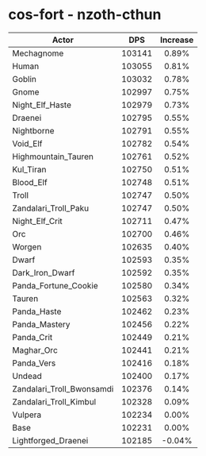 # cos-fort - nzoth-cthun
| Actor | DPS | Increase |
|---|:---:|:---:|
|Mechagnome|103141|0.89%|
|Human|103055|0.81%|
|Goblin|103032|0.78%|
|Gnome|102997|0.75%|
|Night_Elf_Haste|102979|0.73%|
|Draenei|102795|0.55%|
|Nightborne|102791|0.55%|
|Void_Elf|102782|0.54%|
|Highmountain_Tauren|102761|0.52%|
|Kul_Tiran|102750|0.51%|
|Blood_Elf|102748|0.51%|
|Troll|102747|0.50%|
|Zandalari_Troll_Paku|102747|0.50%|
|Night_Elf_Crit|102711|0.47%|
|Orc|102700|0.46%|
|Worgen|102635|0.40%|
|Dwarf|102593|0.35%|
|Dark_Iron_Dwarf|102592|0.35%|
|Panda_Fortune_Cookie|102580|0.34%|
|Tauren|102563|0.32%|
|Panda_Haste|102462|0.23%|
|Panda_Mastery|102456|0.22%|
|Panda_Crit|102449|0.21%|
|Maghar_Orc|102441|0.21%|
|Panda_Vers|102416|0.18%|
|Undead|102400|0.17%|
|Zandalari_Troll_Bwonsamdi|102376|0.14%|
|Zandalari_Troll_Kimbul|102328|0.09%|
|Vulpera|102234|0.00%|
|Base|102231|0.00%|
|Lightforged_Draenei|102185|-0.04%|
